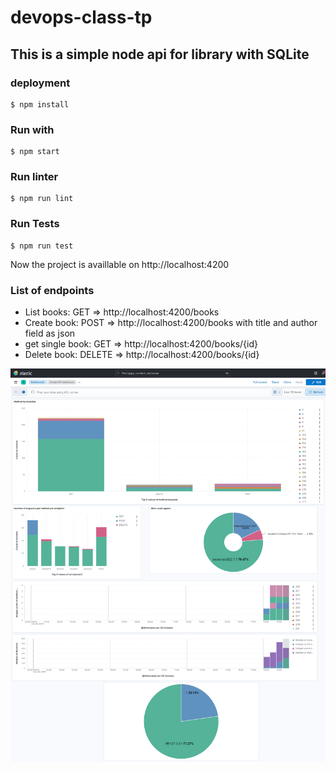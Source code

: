 # devops-class-tp
## This is a simple node api for library with SQLite
### deployment
```node
$ npm install
```
### Run with
```node
$ npm start
```
### Run linter
```node
$ npm run lint
```
### Run Tests
```node
$ npm run test
```
Now the project is availlable on http://localhost:4200

### List of endpoints

- List books: GET => http://localhost:4200/books
- Create book: POST => http://localhost:4200/books with title and author field as json
- get single book: GET => http://localhost:4200/books/{id}
- Delete book: DELETE => http://localhost:4200/books/{id}
 
![alt text](localhost_5601_app_dashboards.png)